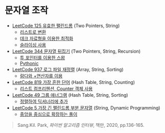 # 문자열 조작

* [LeetCode 125 유효한 팰린드롬](https://leetcode.com/problems/valid-palindrome/) (Two Pointers, String)
   * [리스트로 변환](https://github.com/chokwonsik/Coding_Interview/blob/main/String-Manipulation/1_125_Valid-Palindrome/1_125_list.py)
   * [데크 자료형을 이용한 최적화](https://github.com/chokwonsik/Coding_Interview/blob/main/String-Manipulation/1_125_Valid-Palindrome/1_125_deque.py)
   * [슬라이싱 사용](https://github.com/chokwonsik/Coding_Interview/blob/main/String-Manipulation/1_125_Valid-Palindrome/1_125_slicing.py)
* [LeetCode 344 문자열 뒤집기](https://leetcode.com/problems/reverse-string/) (Two Pointers, String, Recursion)
  * [투 포인터를 이용한 스왑](https://github.com/chokwonsik/Coding_Interview/blob/main/String-Manipulation/2_344_Reverse-String/2_344_two-pointer.py)
  * [Pythonic](https://github.com/chokwonsik/Coding_Interview/blob/main/String-Manipulation/2_344_Reverse-String/2_344_pythonic.py)
* [LeetCode 937 로그 파일 재정렬](https://leetcode.com/problems/reorder-data-in-log-files/) (Array, String, Sorting)
  * [람다와 +연산자를 이용](https://github.com/chokwonsik/Coding_Interview/blob/main/String-Manipulation/3_937_Reorder-Log-Files/3_937.py)
* [LeetCode 819 가장 흔한 단어](https://leetcode.com/problems/most-common-word/) (Hash Table, String, Counting)
  * [리스트 컴프리헨션, Counter 객체 사용](https://github.com/chokwonsik/Coding_Interview/blob/main/String-Manipulation/4_819_Most-Common-Word/4_819.py)
* [LeetCode 49 그룹 애너그램](https://leetcode.com/problems/group-anagrams/) (Hash Table, String, Sorting)
  * [정렬하여 딕셔너리에 추가](https://github.com/chokwonsik/Coding_Interview/blob/main/String-Manipulation/5_49_Group-Anagrams/5_49.py)
* [LeetCode 5 가장 긴 팰린드롬 부분 문자열](https://leetcode.com/problems/longest-palindromic-substring/) (String, Dynamic Programming)
  * [중앙을 중심으로 확장하는 풀이](https://github.com/chokwonsik/Coding_Interview/blob/main/String-Manipulation/6_5_Longest-Palindromic-Substring/6_5.py)
  

>Sang.Kil. Park, _파이썬 알고리즘 인터뷰_, 책만, 2020, pp.136-165.